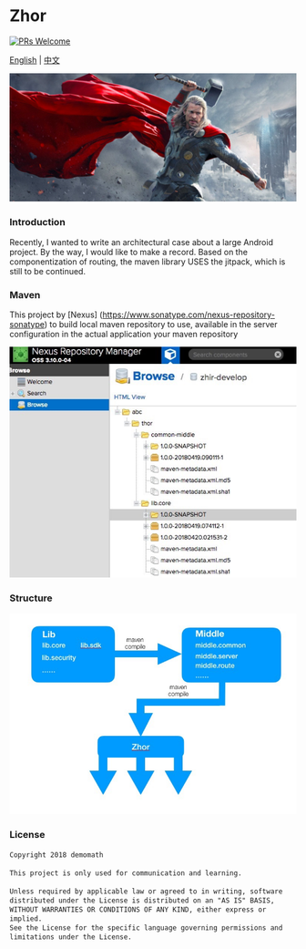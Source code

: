 
# Zhor
 [![PRs Welcome](https://img.shields.io/badge/PRs-welcome-brightgreen.svg)](https://github.com/DemoMath/Zhor)  

[English](https://github.com/DemoMath/Zhor) | [中文](README-zh.md) 

![License](https://github.com/DemoMath/Zhor/blob/master/image/zhor.png)

### Introduction
Recently, I wanted to write an architectural case about a large Android project. By the way, I would like to make a record. Based on the componentization of routing, the maven library USES the jitpack, which is still to be continued.

### Maven
This project by [Nexus] (https://www.sonatype.com/nexus-repository-sonatype) to build local maven repository to use, available in the server configuration in the actual application your maven repository

![License](https://github.com/DemoMath/Zhor/blob/master/image/maven-demo.png)

### Structure
![License](https://github.com/DemoMath/Zhor/blob/master/image/structure.png)

### License

    Copyright 2018 demomath
    
    This project is only used for communication and learning.

    Unless required by applicable law or agreed to in writing, software
    distributed under the License is distributed on an "AS IS" BASIS,
    WITHOUT WARRANTIES OR CONDITIONS OF ANY KIND, either express or implied.
    See the License for the specific language governing permissions and
    limitations under the License.


